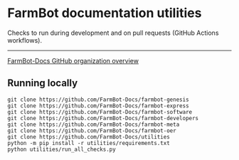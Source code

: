 # FarmBot documentation utilities

Checks to run during development and on pull requests (GitHub Actions workflows).

---

[FarmBot-Docs GitHub organization overview](https://github.com/FarmBot-Docs/farmbot-docs/blob/main/docs/overview.md)

## Running locally

```
git clone https://github.com/FarmBot-Docs/farmbot-genesis
git clone https://github.com/FarmBot-Docs/farmbot-express
git clone https://github.com/FarmBot-Docs/farmbot-software
git clone https://github.com/FarmBot-Docs/farmbot-developers
git clone https://github.com/FarmBot-Docs/farmbot-meta
git clone https://github.com/FarmBot-Docs/farmbot-oer
git clone https://github.com/FarmBot-Docs/utilities
python -m pip install -r utilities/requirements.txt
python utilities/run_all_checks.py
```
